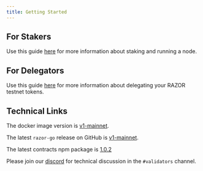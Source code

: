 ```yaml
---
title: Getting Started
---
```


## For Stakers

Use this guide [here](Stake.md) for more information about staking and running a node.

## For Delegators

Use this guide [here](/docs/delegation/delegate) for more information about delegating your RAZOR testnet tokens.

## Technical Links

The docker image version is [v1-mainnet](https://hub.docker.com/layers/razor-go/razornetwork/razor-go/v1-mainnet/images/sha256-c357eeadb6ca974c5a97c62dfa69c19a67f39307a2f21e9235d9ea2a97d7295a?context=explore).

The latest `razor-go` release on GitHub is [v1-mainnet](https://github.com/razor-network/razor-go/releases/tag/v1-mainnet).

The latest contracts npm package is [1.0.2](https://www.npmjs.com/package/@razor-network/contracts)

<!-- The latest mainnet contract addresses are on [v1.0.1-incentivised-testnet-phase2-patch2](https://github.com/razor-network/contracts/blob/v1.0.1-incentivised-testnet-phase2-patch2/deployed/skale/addresses.json). -->

Please join our [discord](https://discord.gg/EC53qp2kJ6) for technical discussion in the `#validators` channel.
